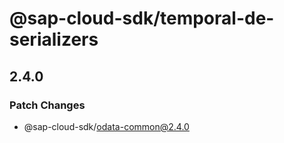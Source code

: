 # @sap-cloud-sdk/temporal-de-serializers

## 2.4.0

### Patch Changes

- @sap-cloud-sdk/odata-common@2.4.0
